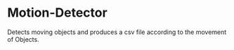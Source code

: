 # Motion-Detector
Detects moving objects and produces a csv file according to the movement of Objects.
